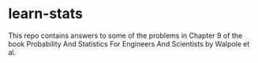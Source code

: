 # learn-stats

This repo contains answers to some of the problems in Chapter 9 of the book Probability And Statistics For Engineers And Scientists by Walpole et al. 

